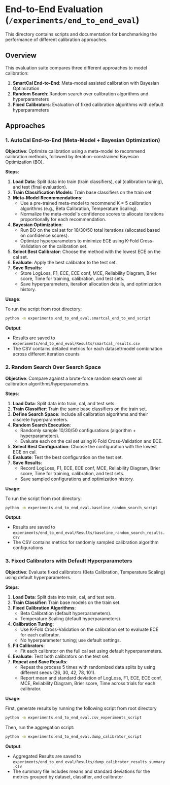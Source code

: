 # End-to-End Evaluation (`/experiments/end_to_end_eval`)

This directory contains scripts and documentation for benchmarking the performance of different calibration approaches.

## Overview

This evaluation suite compares three different approaches to model calibration:

1. **SmartCal End-to-End**: Meta-model assisted calibration with Bayesian Optimization
2. **Random Search**: Random search over calibration algorithms and hyperparameters
3. **Fixed Calibrators**: Evaluation of fixed calibration algorithms with default hyperparameters
## Approaches

### 1. AutoCal End-to-End (Meta-Model + Bayesian Optimization)

**Objective**: Optimize calibration using a meta-model to recommend calibration methods, followed by iteration-constrained Bayesian Optimization (BO).

**Steps**:
1. **Load Data**: Split data into train (train classifiers), cal (calibration tuning), and test (final evaluation).
2. **Train Classification Models**: Train base classifiers on the train set.
3. **Meta-Model Recommendations**:
   - Use a pre-trained meta-model to recommend K = 5 calibration algorithms (e.g., Beta Calibration, Temperature Scaling).
   - Normalize the meta-model's confidence scores to allocate iterations proportionally for each recommendation.
4. **Bayesian Optimization**:
   - Run BO on the cal set for 10/30/50 total iterations (allocated based on confidence scores).
   - Optimize hyperparameters to minimize ECE using K-Fold Cross-Validation on the calibration set.
5. **Select Best Calibrator**: Choose the method with the lowest ECE on the cal set.
6. **Evaluate**: Apply the best calibrator to the test set.
7. **Save Results**:
   - Store LogLoss, F1, ECE, ECE conf, MCE, Reliability Diagram, Brier score, Time for training, calibration, and test sets.
   - Save hyperparameters, iteration allocation details, and optimization history.

**Usage**:

To run the script from root directory:
```bash
python -m experiments.end_to_end_eval.smartcal_end_to_end_script
```

**Output**:
- Results are saved to `experiments/end_to_end_eval/Results/smartcal_results.csv`
- The CSV contains detailed metrics for each dataset/model combination across different iteration counts


### 2. Random Search Over Search Space

**Objective**: Compare against a brute-force random search over all calibration algorithms/hyperparameters.

**Steps**:
1. **Load Data**: Split data into train, cal, and test sets.
2. **Train Classifier**: Train the same base classifiers on the train set.
3. **Define Search Space**: Include all calibration algorithms and their discrete hyperparameters.
4. **Random Search Execution**:
   - Randomly sample 10/30/50 configurations (algorithm + hyperparameters).
   - Evaluate each on the cal set using K-Fold Cross-Validation and ECE.
5. **Select Best Configuration**: Choose the configuration with the lowest ECE on cal.
6. **Evaluate**: Test the best configuration on the test set.
7. **Save Results**:
   - Record LogLoss, F1, ECE, ECE conf, MCE, Reliability Diagram, Brier score, Time for training, calibration, and test sets.
   - Save sampled configurations and optimization history.

**Usage**:

To run the script from root directory:

```bash
python -m experiments.end_to_end_eval.baseline_random_search_script
```

**Output**:
- Results are saved to `experiments/end_to_end_eval/Results/baseline_random_search_results.csv`
- The CSV contains metrics for randomly sampled calibration algorithm configurations

### 3. Fixed Calibrators with Default Hyperparameters

**Objective**: Evaluate fixed calibrators (Beta Calibration, Temperature Scaling) using default hyperparameters.

**Steps**:
1. **Load Data**: Split data into train, cal, and test sets.
2. **Train Classifier**: Train base models on the train set.
3. **Fixed Calibration Algorithms**:
   - Beta Calibration (default hyperparameters).
   - Temperature Scaling (default hyperparameters).
4. **Calibration Tuning**:
   - Use K-Fold Cross-Validation on the calibration set to evaluate ECE for each calibrator.
   - No hyperparameter tuning; use default settings.
5. **Fit Calibrators**:
   - Fit each calibrator on the full cal set using default hyperparameters.
6. **Evaluate**: Test both calibrators on the test set.
7. **Repeat and Save Results**:
   - Repeat the process 5 times with randomized data splits by using different seeds (26, 30, 42, 78, 101).
   - Report mean and standard deviation of LogLoss, F1, ECE, ECE conf, MCE, Reliability Diagram, Brier score, Time across trials for each calibrator.

**Usage**:


First, generate results by running the following script from root directory
```bash
python -m experiments.end_to_end_eval.csv_experiments_script
```

Then, run the aggregation script:
```bash
python -m experiments.end_to_end_eval.dump_calibrator_script
```
**Output**:
- Aggregated Results are saved to `experiments/end_to_end_eval/Results/dump_calibrator_results_summary.csv`
- The summary file includes means and standard deviations for the metrics grouped by dataset, classifier, and calibrator